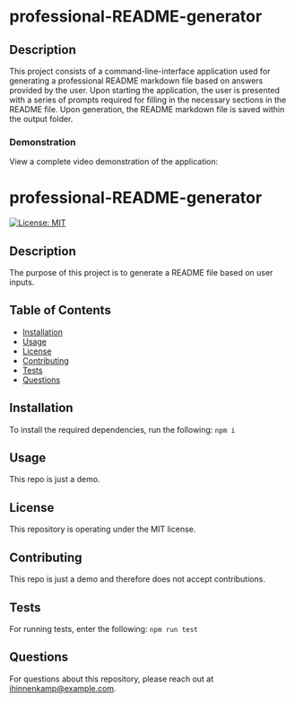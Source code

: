 # professional-README-generator

## Description

This project consists of a command-line-interface application used for generating a professional README markdown file based on answers provided by the user. Upon starting the application, the user is presented with a series of prompts required for filling in the necessary sections in the README file. Upon generation, the README markdown file is saved within the output folder.

### Demonstration

View a complete video demonstration of the application:

# professional-README-generator
[![License: MIT](https://img.shields.io/badge/License-MIT-yellow.svg)](https://opensource.org/licenses/MIT)

## Description
The purpose of this project is to generate a README file based on user inputs.

## Table of Contents
* [Installation](#installation)
* [Usage](#usage)
* [License](#license)
* [Contributing](#contributing)
* [Tests](#tests)
* [Questions](#questions)

## Installation
To install the required dependencies, run the following:
`
npm i
`

## Usage
This repo is just a demo.

## License
This repository is operating under the MIT license.

## Contributing
This repo is just a demo and therefore does not accept contributions.

## Tests
For running tests, enter the following:
`
npm run test
`

## Questions
For questions about this repository, please reach out at [ihinnenkamp@example.com](mailto:ihinnenkamp@example.com).